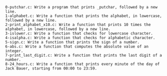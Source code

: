 	0-putchar.c: Write a program that prints _putchar, followed by a new line.
	1-alphabet.c: Write a function that prints the alphabet, in lowercase, followed by a new line.
	2-print_alphabet_x10.c: Write a function that prints 10 times the alphabet, in lowercase, followed by a new line.
	3-islower.c: Write a function that checks for lowercase character.
	4-isalpha.c: Write a function that checks for alphabetic character.
	5-sign.c: Write a function that prints the sign of a number.
	6-abs.c: Write a function that computes the absolute value of an integer.
	7-print_last_digit.c: Write a function that prints the last digit of a number.
	8-24_hours.c: Write a function that prints every minute of the day of Jack Bauer, starting from 00:00 to 23:59.
		
